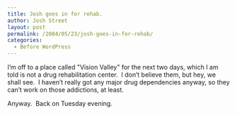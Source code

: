 ```yaml
---
title: Josh goes in for rehab.
author: Josh Street
layout: post
permalink: /2004/05/23/josh-goes-in-for-rehab/
categories:
  - Before WordPress
---
```

I&#8217;m off to a place called "Vision Valley" for the next two days, which I am told is not a drug rehabilitation center.&nbsp; I don&#8217;t believe them, but hey, we shall see.&nbsp; I haven&#8217;t really got any major drug dependencies anyway, so they can&#8217;t work on those addictions, at least.

Anyway.&nbsp; Back on Tuesday evening.